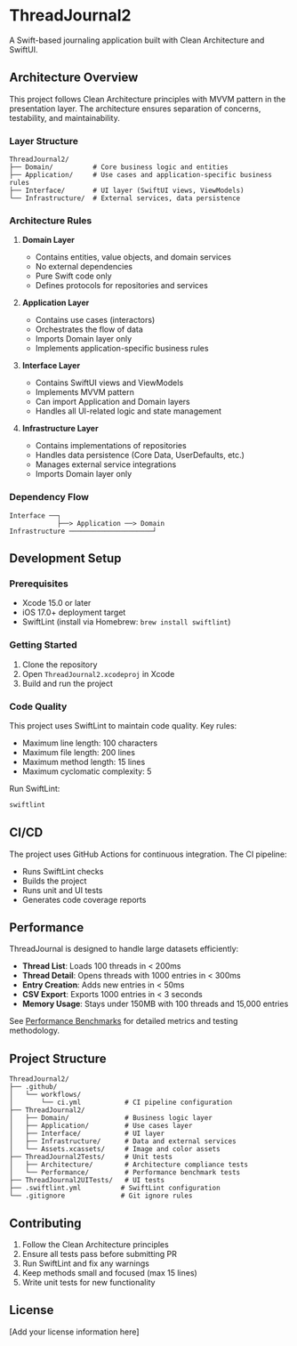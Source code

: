 # ThreadJournal2

A Swift-based journaling application built with Clean Architecture and SwiftUI.

## Architecture Overview

This project follows Clean Architecture principles with MVVM pattern in the presentation layer. The architecture ensures separation of concerns, testability, and maintainability.

### Layer Structure

```
ThreadJournal2/
├── Domain/          # Core business logic and entities
├── Application/     # Use cases and application-specific business rules
├── Interface/       # UI layer (SwiftUI views, ViewModels)
└── Infrastructure/  # External services, data persistence
```

### Architecture Rules

1. **Domain Layer**
   - Contains entities, value objects, and domain services
   - No external dependencies
   - Pure Swift code only
   - Defines protocols for repositories and services

2. **Application Layer**
   - Contains use cases (interactors)
   - Orchestrates the flow of data
   - Imports Domain layer only
   - Implements application-specific business rules

3. **Interface Layer**
   - Contains SwiftUI views and ViewModels
   - Implements MVVM pattern
   - Can import Application and Domain layers
   - Handles all UI-related logic and state management

4. **Infrastructure Layer**
   - Contains implementations of repositories
   - Handles data persistence (Core Data, UserDefaults, etc.)
   - Manages external service integrations
   - Imports Domain layer only

### Dependency Flow

```
Interface ──┐
            ├──> Application ──> Domain
Infrastructure ─────────────────────┘
```

## Development Setup

### Prerequisites

- Xcode 15.0 or later
- iOS 17.0+ deployment target
- SwiftLint (install via Homebrew: `brew install swiftlint`)

### Getting Started

1. Clone the repository
2. Open `ThreadJournal2.xcodeproj` in Xcode
3. Build and run the project

### Code Quality

This project uses SwiftLint to maintain code quality. Key rules:
- Maximum line length: 100 characters
- Maximum file length: 200 lines
- Maximum method length: 15 lines
- Maximum cyclomatic complexity: 5

Run SwiftLint:
```bash
swiftlint
```

## CI/CD

The project uses GitHub Actions for continuous integration. The CI pipeline:
- Runs SwiftLint checks
- Builds the project
- Runs unit and UI tests
- Generates code coverage reports

## Performance

ThreadJournal is designed to handle large datasets efficiently:

- **Thread List**: Loads 100 threads in < 200ms
- **Thread Detail**: Opens threads with 1000 entries in < 300ms  
- **Entry Creation**: Adds new entries in < 50ms
- **CSV Export**: Exports 1000 entries in < 3 seconds
- **Memory Usage**: Stays under 150MB with 100 threads and 15,000 entries

See [Performance Benchmarks](ThreadJournal2Tests/Performance/PERFORMANCE_BENCHMARKS.md) for detailed metrics and testing methodology.

## Project Structure

```
ThreadJournal2/
├── .github/
│   └── workflows/
│       └── ci.yml           # CI pipeline configuration
├── ThreadJournal2/
│   ├── Domain/              # Business logic layer
│   ├── Application/         # Use cases layer
│   ├── Interface/           # UI layer
│   ├── Infrastructure/      # Data and external services
│   └── Assets.xcassets/     # Image and color assets
├── ThreadJournal2Tests/     # Unit tests
│   ├── Architecture/        # Architecture compliance tests
│   └── Performance/         # Performance benchmark tests
├── ThreadJournal2UITests/   # UI tests
├── .swiftlint.yml          # SwiftLint configuration
└── .gitignore              # Git ignore rules
```

## Contributing

1. Follow the Clean Architecture principles
2. Ensure all tests pass before submitting PR
3. Run SwiftLint and fix any warnings
4. Keep methods small and focused (max 15 lines)
5. Write unit tests for new functionality

## License

[Add your license information here]